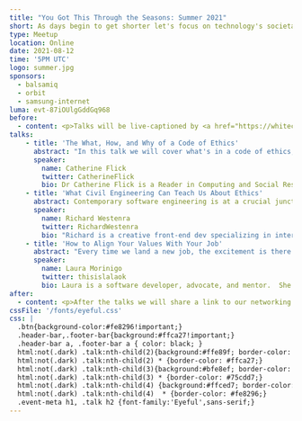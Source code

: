 ```yaml
---
title: "You Got This Through the Seasons: Summer 2021"
short: As days begin to get shorter let's focus on technology's societal and ethical impacts.
type: Meetup
location: Online
date: 2021-08-12
time: '5PM UTC'
logo: summer.jpg
sponsors:
  - balsamiq
  - orbit
  - samsung-internet
luma: evt-87iOUlgGddGq968
before:
  - content: <p>Talks will be live-captioned by <a href="https://whitecoatcaptioning.com" class="underline">White Coat Captioning</a>. These will be visible below the video stream, and via a direct URL which can be opened on another device is desired. Our post-event social session will not be captioned.</p>
talks:
    - title: 'The What, How, and Why of a Code of Ethics'
      abstract: "In this talk we will cover what's in a code of ethics, and why should you care about it. Go behind the scenes with an ethicist and co-author of the Association of Computing Machinery's (ACM) new code of ethics that affects hundreds of thousands of computing professionals and get some answers to the following: What is a Code of Ethics? Why bother updating the old code, or having one at all? What's the code asking me to do, and why? How can I practically use the code? How did you decide whether something is good or bad, or whether something should be included in the code? What if my boss thinks codes of ethics are for losers? What if I work in the military/security/etc. domain? How is this code different from all the other codes out there? What happens if I break the Code of Ethics?"
      speaker:
        name: Catherine Flick
        twitter: CatherineFlick
        bio: Dr Catherine Flick is a Reader in Computing and Social Responsibility in the Centre for Computing and Social Responsibility at De Montfort University. She is very excited about the social and ethical impact of technologies, and how we can make sure that development of a new technology creates a positive impact.
    - title: 'What Civil Engineering Can Teach Us About Ethics'
      abstract: Contemporary software engineering is at a crucial juncture in the evolution as a discipline. We’re professionalizing and expanding our abilities, but in doing so we’re encountering dramatic new risks and venturing into new ethical territory. In this way, we share similarities with the expansion of traditional civil engineering during the industrial revolution. In this talk I’ll discuss what lessons can we learn from that industry, and how we can try to avoid making some of the same mistakes. I’ll also give a basic introduction to engineering ethics, discuss some examples of ethical problems from my own career, and explore how we can try to improve our ethical decision-making by incorporating ethical reasoning into the different stages of our work.
      speaker:
        name: Richard Westenra
        twitter: RichardWestenra
        bio: "Richard is a creative front-end dev specializing in interactive dataviz. He often works with React, D3, CSS, SVG and Canvas, and is passionate about accessibility, animation, web standards, performance, usability, and engineering ethics. After living in London for ten years, he has recently moved back home to New Zealand, and is getting to grips with extremely remote working."
    - title: 'How to Align Your Values With Your Job'
      abstract: "Every time we land a new job, the excitement is there: new beginnings, a new opportunity, the chance to grow... but how can we keep this motivation during our journey and take it further from the newbie stage?  Aligning your values within your workplace can be the answer. During this talk, we will learn how to recognize our own values and take them to our workplace (and step up when we don't find them) to achieve a greater commitment and satisfaction in our careers."
      speaker:
        name: Laura Morinigo
        twitter: thisislalaok
        bio: Laura is a software developer, advocate, and mentor.  She has been recognized as a Google Developer Expert and a Woman Techmakers Ambassador, as a mentor she helped startups participating in accelerator programs like Google Launchpad and the World Food Programme by the United Nations.  Currently, she is a web developer advocate for Samsung Internet at Samsung Research Institute UK where the team contributes to open source projects, builds demos and participates in conferences getting the word out about advanced web features helping web developers to create great and more inclusive web apps.
after:
  - content: <p>After the talks we will share a link to our networking session on <a class="underline" href='https://gatheround.com'>Gatheround</a> which will involve a series of short 1:1 calls with other attendees. It's super fun and we hope to see you there!</p>
cssFile: '/fonts/eyeful.css'
css: |
  .btn{background-color:#fe8296!important;}
  .header-bar,.footer-bar{background:#ffca27!important;}
  .header-bar a, .footer-bar a { color: black; }
  html:not(.dark) .talk:nth-child(2){background:#ffe89f; border-color: #ffca27;}
  html:not(.dark) .talk:nth-child(2) * {border-color: #ffca27;}
  html:not(.dark) .talk:nth-child(3){background:#bfe8ef; border-color: #75cdd7;}
  html:not(.dark) .talk:nth-child(3) * {border-color: #75cdd7;}
  html:not(.dark) .talk:nth-child(4) {background:#ffced7; border-color: #fe8296;}
  html:not(.dark) .talk:nth-child(4)  * {border-color: #fe8296;}
  .event-meta h1, .talk h2 {font-family:'Eyeful',sans-serif;}
---
```

